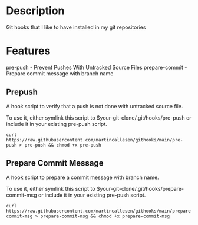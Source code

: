 # Description
Git hooks that I like to have installed in my git repositories

# Features
pre-push - Prevent Pushes With Untracked Source Files
prepare-commit - Prepare commit message with branch name

## Prepush
A hook script to verify that a push is not done with untracked source file.

To use it, either symlink this script to $your-git-clone/.git/hooks/pre-push
or include it in your existing pre-push script.
```
curl https://raw.githubusercontent.com/martincallesen/githooks/main/pre-push > pre-push && chmod +x pre-push
```

## Prepare Commit Message
A hook script to prepare a commit message with branch name.

To use it, either symlink this script to $your-git-clone/.git/hooks/prepare-commit-msg
or include it in your existing pre-push script.
```
curl https://raw.githubusercontent.com/martincallesen/githooks/main/prepare-commit-msg > prepare-commit-msg && chmod +x prepare-commit-msg
```
